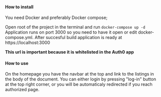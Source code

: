 #### How to install

You need Docker and preferably Docker compose;

Open root of the project in the terminal and run
`docker-compose up -d`
Application runs on port 3000 so you need to have it open or edit docker-compose.yml. After succesful build application is ready at
https://localhost:3000

**This url is important because it is whitelisted in the Auth0 app**

#### How to use
On the homepage you have the navbar at the top and link to the listings in the body of the document. You can either login by pressing "log-in" button at the top right corner, or you will be automaticaly redirected if you reach authorized page.